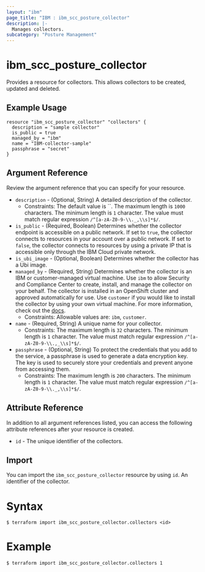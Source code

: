 ```yaml
---
layout: "ibm"
page_title: "IBM : ibm_scc_posture_collector"
description: |-
  Manages collectors.
subcategory: "Posture Management"
---
```


# ibm_scc_posture_collector

Provides a resource for collectors. This allows collectors to be created, updated and deleted.

## Example Usage

```hcl
resource "ibm_scc_posture_collector" "collectors" {
  description = "sample collector"
  is_public = true
  managed_by = "ibm"
  name = "IBM-collector-sample"
  passphrase = "secret"
}
```

## Argument Reference

Review the argument reference that you can specify for your resource.

* `description` - (Optional, String) A detailed description of the collector.
  * Constraints: The default value is ``. The maximum length is `1000` characters. The minimum length is `1` character. The value must match regular expression `/^[a-zA-Z0-9-\\._,\\s]*$/`.
* `is_public` - (Required, Boolean) Determines whether the collector endpoint is accessible on a public network. If set to `true`, the collector connects to resources in your account over a public network. If set to `false`, the collector connects to resources by using a private IP that is accessible only through the IBM Cloud private network.
* `is_ubi_image` - (Optional, Boolean) Determines whether the collector has a Ubi image.
* `managed_by` - (Required, String) Determines whether the collector is an IBM or customer-managed virtual machine. Use `ibm` to allow Security and Compliance Center to create, install, and manage the collector on your behalf. The collector is installed in an OpenShift cluster and approved automatically for use. Use `customer` if you would like to install the collector by using your own virtual machine. For more information, check out the [docs](https://cloud.ibm.com/docs/security-compliance?topic=security-compliance-collector).
  * Constraints: Allowable values are: `ibm`, `customer`.
* `name` - (Required, String) A unique name for your collector.
  * Constraints: The maximum length is `32` characters. The minimum length is `1` character. The value must match regular expression `/^[a-zA-Z0-9-\\.,_\\s]*$/`.
* `passphrase` - (Optional, String) To protect the credentials that you add to the service, a passphrase is used to generate a data encryption key. The key is used to securely store your credentials and prevent anyone from accessing them.
  * Constraints: The maximum length is `200` characters. The minimum length is `1` character. The value must match regular expression `/^[a-zA-Z0-9-\\._,\\s]*$/`.

## Attribute Reference

In addition to all argument references listed, you can access the following attribute references after your resource is created.

* `id` - The unique identifier of the collectors.

## Import

You can import the `ibm_scc_posture_collector` resource by using `id`. An identifier of the collector.

# Syntax
```
$ terraform import ibm_scc_posture_collector.collectors <id>
```

# Example
```
$ terraform import ibm_scc_posture_collector.collectors 1
```
